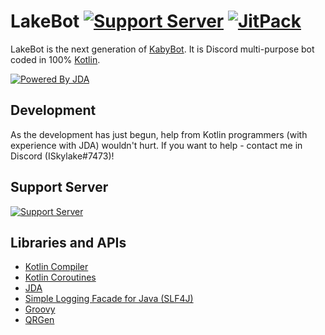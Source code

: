 # LakeBot [![Support Server](https://discordapp.com/api/guilds/346332300385976321/embed.png)](https://discord.gg/QsTevwF) [![JitPack](https://jitpack.io/v/ISkylakeS/LakeBot.svg)](https://jitpack.io/#ISkylakeS/LakeBot)
LakeBot is the next generation of [KabyBot](https://github.com/KabyBot/KabyBot). It is Discord multi-purpose bot coded in 100% [Kotlin](https://kotlinlang.org/).

[![Powered By JDA](http://i.imgur.com/4Fhq6yQ.png)](https://github.com/DV8FromTheWorld/JDA)
## Development
As the development has just begun, help from Kotlin programmers (with experience with JDA) wouldn't hurt. If you want to help - contact me in Discord (ISkylake#7473)!
## Support Server
[![Support Server](https://discordapp.com/api/guilds/346332300385976321/embed.png?style=banner4)](https://discord.gg/QsTevwF)
## Libraries and APIs
* [Kotlin Compiler](https://github.com/JetBrains/kotlin)
* [Kotlin Coroutines](https://github.com/Kotlin/kotlinx.coroutines)
* [JDA](https://github.com/DV8FromTheWorld/JDA)
* [Simple Logging Facade for Java (SLF4J)](https://www.slf4j.org/)
* [Groovy](https://github.com/apache/groovy)
* [QRGen](https://github.com/kenglxn/QRGen)
